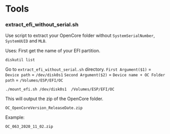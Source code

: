 
# Tools

### extract_efi_without_serial.sh

Use script to extract your OpenCore folder without `SystemSerialNumber`, `SystemUUID` and `MLB`.

Uses:
First get the name of your EFI partition.

```
diskutil list
```

Go to `extract_efi_without_serial.sh` directory.
`First Argument($1)` =  `Device path` = `/dev/disk0s1`
`Second Argument($2)` = `Device name + OC Folder path` = `/Volumes/ESP/EFI/OC`

```
./mount_efi.sh /dev/disk0s1  /Volumes/ESP/EFI/OC
```

This will output the zip of the OpenCore folder.
```
OC_OpenCoreVersion_ReleaseDate.zip
```

Example:
```
OC_063_2020_11_02.zip
```